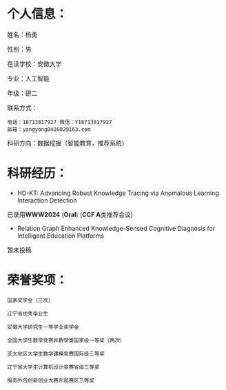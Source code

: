 # 个人信息： #

姓名：杨勇

性别：男								

在读学校：安徽大学

专业：人工智能

年级：研二

联系方式：

    电话：18713817927 微信：Y18713817927
    邮箱：yangyong041602@163.com

科研方向：数据挖掘（智能教育，推荐系统）


# 科研经历： #

- HD-KT: Advancing Robust Knowledge Tracing via Anomalous Learning Interaction Detection

已录用**WWW2024** (**Oral**) (**CCF A**类推荐会议)


- Relation Graph Enhanced Knowledge-Sensed Cognitive Diagnosis for Intelligent Education Platforms

暂未投稿

# 荣誉奖项： #


	国家奖学金（三次） 

	辽宁省优秀毕业生 
		
	安徽大学研究生一等学业奖学金 
		
	全国大学生数学竞赛非数学类国家级一等奖（两次） 
		
	亚太地区大学生数学建模竞赛国际级三等奖 
		
	辽宁省大学生计算机设计竞赛省级三等奖 
		
	服务外包创新创业大赛东部赛区三等奖
